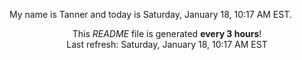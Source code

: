 My name is Tanner and today is Saturday, January 18, 10:17 AM EST.

<p align="center">This <i>README</i> file is generated <b>every 3 hours</b>!</br>Last refresh: Saturday, January 18, 10:17 AM EST<br /></p>
